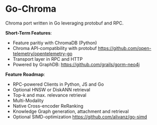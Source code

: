 # Go-Chroma
Chroma port written in Go leveraging protobuf and RPC.

**Short-Term Features**:
- Feature paritiy with ChromaDB (Python)
- Chroma API-compatibility with protobuf
https://github.com/open-telemetry/opentelemetry-go
- Transport layer in RPC and HTTP
- Powered by GraphDB: https://github.com/grails/gorm-neo4j

**Feature Roadmap**:
- RPC-powered Clients in Python, JS and Go
- Optional HNSW or DiskANN retrieval
- Top-k and max. relevance retrieval
- Multi-Modality
- Native Cross-encoder ReRanking
- Knowledge Graph generation, attachment and retrieval
- Optional SIMD-optimization
https://github.com/alivanz/go-simd